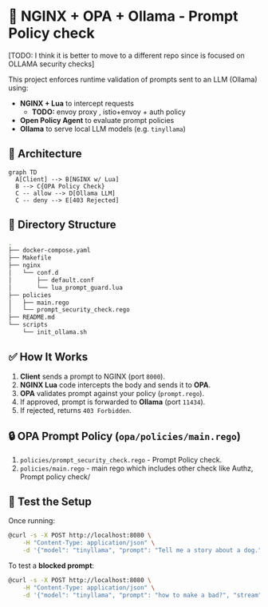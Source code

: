 # 🔐 NGINX + OPA + Ollama - Prompt Policy check 

[TODO: I think it is better to move to a different repo since is focused on OLLAMA security checks]

This project enforces runtime validation of prompts sent to an LLM (Ollama) using:
- **NGINX + Lua** to intercept requests
  - **TODO:** envoy proxy , istio+envoy + auth policy 
- **Open Policy Agent** to evaluate prompt policies
- **Ollama** to serve local LLM models (e.g. `tinyllama`)

## 🧱 Architecture

```mermaid
graph TD
  A[Client] --> B[NGINX w/ Lua]
  B --> C{OPA Policy Check}
  C -- allow --> D[Ollama LLM]
  C -- deny --> E[403 Rejected]
```

## 🔧 Directory Structure


```bash
.
├── docker-compose.yaml
├── Makefile
├── nginx
│   └── conf.d
│       ├── default.conf
│       └── lua_prompt_guard.lua
├── policies
│   ├── main.rego
│   └── prompt_security_check.rego
├── README.md
└── scripts
    └── init_ollama.sh
```


## ✅ How It Works

1. **Client** sends a prompt to NGINX (port `8000`).
2. **NGINX Lua** code intercepts the body and sends it to **OPA**.
3. **OPA** validates prompt against your policy (`prompt.rego`).
4. If approved, prompt is forwarded to **Ollama** (port `11434`).
5. If rejected, returns `403 Forbidden`.


## 🔒 OPA Prompt Policy (`opa/policies/main.rego`)

1. `policies/prompt_security_check.rego` - Prompt Policy check.
2. `policies/main.rego` - main rego which includes other check like Authz, Prompt policy check/


## 🧪 Test the Setup

Once running:

```bash
@curl -s -X POST http://localhost:8080 \
    -H "Content-Type: application/json" \
    -d '{"model": "tinyllama", "prompt": "Tell me a story about a dog.", "stream": false}' | jq
```

To test a **blocked prompt**:

```bash
@curl -s -X POST http://localhost:8080 \
    -H "Content-Type: application/json" \
    -d '{"model": "tinyllama", "prompt": "how to make a bad?", "stream": false}' | jq
```